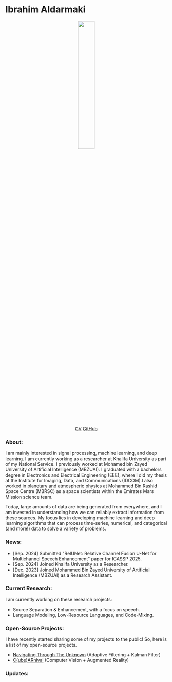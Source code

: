 # Ibrahim Aldarmaki

[//]: #![fake_cameraman](https://github.com/i-aldarmaki/personal_website/assets/139388233/7a287150-afc5-4601-ab8e-f75b1be9687b?classes=float-right)
[//]:<p align="center" width="100%" border-radius="200px">
[//]:    <img width="32%" src="https://github.com/i-aldarmaki/personal_website/assets/139388233/7a287150-afc5-4601-ab8e-f75b1be9687b"> 
[//]:</p>

[//]: #![personal_picture](https://github.com/i-aldarmaki/personal_website/assets/139388233/69a3f45f-b241-4fc1-9c10-9d0b9e8c809f)
[//]:#![transparent_picture](https://github.com/i-aldarmaki/personal_website/assets/139388233/578ae050-a75a-4e30-b461-1c596d8584a2)

[//]:#!kjhk[CV](https://drive.google.com/file/d/160MjWzBS4SaKJrNdwSVgc25cqbVzJ8jP/view?usp=drive_link)[GitHub](https://github.com/i-aldarmaki)


<p align="center" width="100%" border-radius="200px">
    <img width="32%" src="https://github.com/i-aldarmaki/personal_website/assets/139388233/578ae050-a75a-4e30-b461-1c596d8584a2"> 
</p>

<p align="center" width="100%" border-radius="200px">
    <a href="https://drive.google.com/file/d/160MjWzBS4SaKJrNdwSVgc25cqbVzJ8jP/view?usp=drive_link">CV</a>
    <a href="https://github.com/i-aldarmaki">GitHub</a>
</p>


### About:
I am mainly interested in signal processing, machine learning, and deep learning. I am currently working as a researcher at Khalifa University as part of my National Service. I previously worked at Mohamed bin Zayed University of Artificial Intelligence (MBZUAI). I graduated with a bachelors degree in Electronics and Electrical Engineering (EEE), where I did my thesis at the Institute for Imaging, Data, and Communications (IDCOM).I also worked in planetary and atmospheric physics at Mohammed Bin Rashid Space Centre (MBRSC) as a space scientists within the Emirates Mars Mission science team. 

Today, large amounts of data are being generated from everywhere, and I am invested in understanding how we can reliably extract information from these sources. My focus lies in developing machine learning and deep learning algorithms that can process time-series, numerical, and categorical (and more!) data to solve a variety of problems. 


### News:
- [Sep. 2024] Submitted "RelUNet: Relative Channel Fusion U-Net for Multichannel Speech Enhancement" paper for ICASSP 2025.
- [Sep. 2024] Joined Khalifa University as a Researcher.
- [Dec. 2023] Joined Mohammed Bin Zayed University of Artificial Intelligence (MBZUAI) as a Research Assistant.

### Current Research:
I am currently working on these research projects:
* Source Separation & Enhancement, with a focus on speech.
* Language Modeling, Low-Resource Languages, and Code-Mixing.

### Open-Source Projects:
I have recently started sharing some of my projects to the public! So, here is a list of my open-source projects.
* [Navigating Through The Unknown](https://github.com/i-aldarmaki/Navigating-Through-the-Unknown) (Adaptive Filtering + Kalman Filter)
* [C(ube)ARnival](https://github.com/i-aldarmaki/CubeARnival) (Computer Vision + Augmented Reality)


### Updates:
